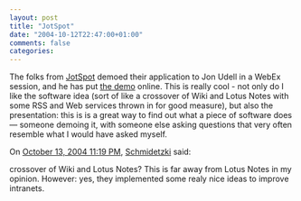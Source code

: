 ```yaml
---
layout: post
title: "JotSpot"
date: "2004-10-12T22:47:00+01:00"
comments: false
categories: 
---
```


<p>The folks from <a href="http://www.jot.com/">JotSpot</a> demoed their application to Jon Udell in a WebEx session, and he has put <a href="http://weblog.infoworld.com/udell/gems/jot2.swf">the demo</a> online. This is really cool - not only do I like the software idea (sort of like a crossover of Wiki and Lotus Notes with some RSS and Web services thrown in for good measure), but also the presentation: this is is a great way to find out what a piece of software does &#8212; someone demoing it, with someone else asking questions that very often resemble what I would have asked myself.</p>

<section class="comments">

<div class="comment" id="comment-377">
On <a href="#comment-377" title="Permalink to this comment">October 13, 2004 11:19 PM</a>, <a href="http://schmidetzki.net" title="http://schmidetzki.net" rel="nofollow">Schmidetzki</a>
said:
<p>crossover of Wiki and Lotus Notes?
This is far away from Lotus Notes in my opinion.
However: yes, they implemented some realy nice ideas to improve intranets.</p>


</section>

